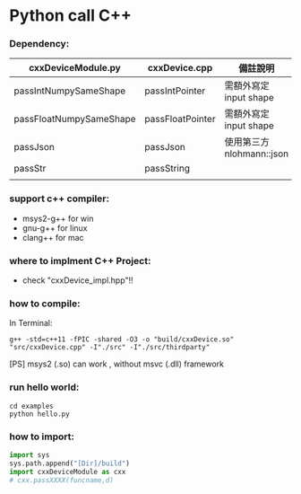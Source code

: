 # Python call C++ 

### Dependency:

| cxxDeviceModule.py      | cxxDevice.cpp    | 備註說明                  |
| ----------------------- | ---------------- | ------------------------- |
| passIntNumpySameShape   | passIntPointer   | 需額外寫定 input shape    |
| passFloatNumpySameShape | passFloatPointer | 需額外寫定 input shape    |
| passJson                | passJson         | 使用第三方 nlohmann::json |
| passStr                 | passString       |                           |
|                         |                  |                           |

### support c++ compiler:

- msys2-g++  for win
- gnu-g++ for linux
- clang++ for mac 

### where to implment C++ Project:

- check "cxxDevice_impl.hpp"!!

### how to compile:

In Terminal:  

```shell
g++ -std=c++11 -fPIC -shared -O3 -o "build/cxxDevice.so" "src/cxxDevice.cpp" -I"./src" -I"./src/thirdparty"
```

[PS] msys2 (.so) can work , without msvc (.dll) framework

### run hello world:

```
cd examples
python hello.py
```



### how to import:

```python
import sys
sys.path.append("[Dir]/build")
import cxxDeviceModule as cxx
# cxx.passXXXX(funcname,d)
```





